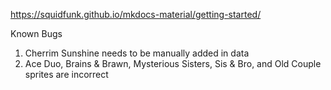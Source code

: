 https://squidfunk.github.io/mkdocs-material/getting-started/

Known Bugs

1. Cherrim Sunshine needs to be manually added in data
2. Ace Duo, Brains & Brawn, Mysterious Sisters, Sis & Bro, and Old Couple sprites are incorrect
